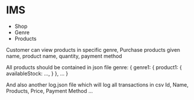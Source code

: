 # IMS

- Shop
- Genre
- Products

Customer can view products in specific genre,
Purchase products given name, product name, quantity, payment method

All products should be contained in json file 
genre: {
  genre1: {
    product1: {
      availableStock: ...,
    }
  },
  ...
}

And also another log.json file which will log all transactions in csv
Id, Name, Products, Price, Payment Method
...
